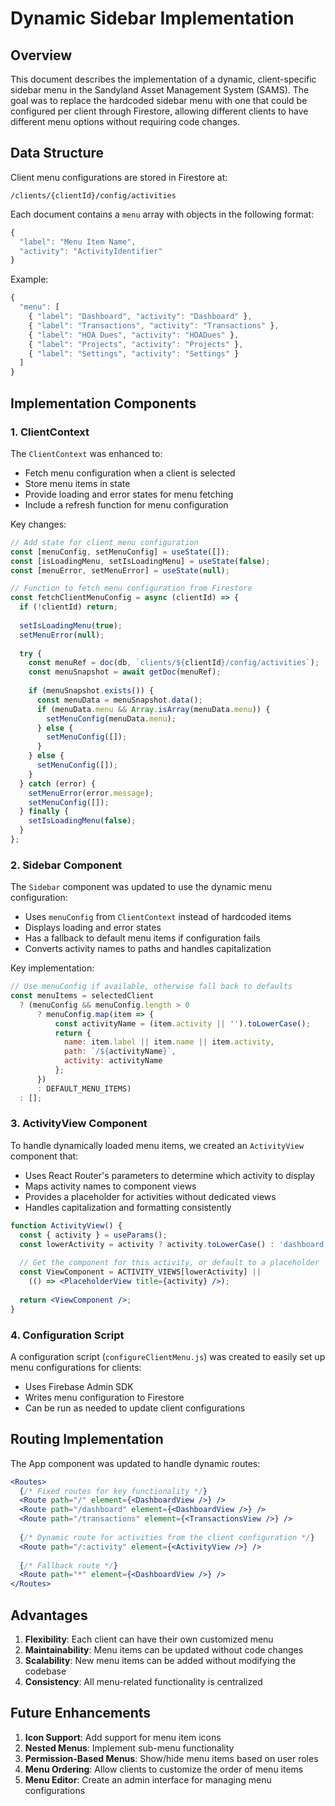 # Dynamic Sidebar Implementation

## Overview

This document describes the implementation of a dynamic, client-specific sidebar menu in the Sandyland Asset Management System (SAMS). The goal was to replace the hardcoded sidebar menu with one that could be configured per client through Firestore, allowing different clients to have different menu options without requiring code changes.

## Data Structure

Client menu configurations are stored in Firestore at:
```
/clients/{clientId}/config/activities
```

Each document contains a `menu` array with objects in the following format:
```javascript
{
  "label": "Menu Item Name",
  "activity": "ActivityIdentifier"
}
```

Example:
```javascript
{
  "menu": [
    { "label": "Dashboard", "activity": "Dashboard" },
    { "label": "Transactions", "activity": "Transactions" },
    { "label": "HOA Dues", "activity": "HOADues" },
    { "label": "Projects", "activity": "Projects" },
    { "label": "Settings", "activity": "Settings" }
  ]
}
```

## Implementation Components

### 1. ClientContext

The `ClientContext` was enhanced to:
- Fetch menu configuration when a client is selected
- Store menu items in state
- Provide loading and error states for menu fetching
- Include a refresh function for menu configuration

Key changes:
```jsx
// Add state for client menu configuration
const [menuConfig, setMenuConfig] = useState([]);
const [isLoadingMenu, setIsLoadingMenu] = useState(false);
const [menuError, setMenuError] = useState(null);

// Function to fetch menu configuration from Firestore
const fetchClientMenuConfig = async (clientId) => {
  if (!clientId) return;
  
  setIsLoadingMenu(true);
  setMenuError(null);
  
  try {
    const menuRef = doc(db, `clients/${clientId}/config/activities`);
    const menuSnapshot = await getDoc(menuRef);
    
    if (menuSnapshot.exists()) {
      const menuData = menuSnapshot.data();
      if (menuData.menu && Array.isArray(menuData.menu)) {
        setMenuConfig(menuData.menu);
      } else {
        setMenuConfig([]);
      }
    } else {
      setMenuConfig([]);
    }
  } catch (error) {
    setMenuError(error.message);
    setMenuConfig([]);
  } finally {
    setIsLoadingMenu(false);
  }
};
```

### 2. Sidebar Component

The `Sidebar` component was updated to use the dynamic menu configuration:
- Uses `menuConfig` from `ClientContext` instead of hardcoded items
- Displays loading and error states
- Has a fallback to default menu items if configuration fails
- Converts activity names to paths and handles capitalization

Key implementation:
```jsx
// Use menuConfig if available, otherwise fall back to defaults
const menuItems = selectedClient
  ? (menuConfig && menuConfig.length > 0 
      ? menuConfig.map(item => {
          const activityName = (item.activity || '').toLowerCase();
          return {
            name: item.label || item.name || item.activity,
            path: `/${activityName}`,
            activity: activityName
          };
      })
      : DEFAULT_MENU_ITEMS)
  : [];
```

### 3. ActivityView Component

To handle dynamically loaded menu items, we created an `ActivityView` component that:
- Uses React Router's parameters to determine which activity to display
- Maps activity names to component views
- Provides a placeholder for activities without dedicated views
- Handles capitalization and formatting consistently

```jsx
function ActivityView() {
  const { activity } = useParams();
  const lowerActivity = activity ? activity.toLowerCase() : 'dashboard';
  
  // Get the component for this activity, or default to a placeholder
  const ViewComponent = ACTIVITY_VIEWS[lowerActivity] || 
    (() => <PlaceholderView title={activity} />);
  
  return <ViewComponent />;
}
```

### 4. Configuration Script

A configuration script (`configureClientMenu.js`) was created to easily set up menu configurations for clients:
- Uses Firebase Admin SDK
- Writes menu configuration to Firestore
- Can be run as needed to update client configurations

## Routing Implementation

The App component was updated to handle dynamic routes:
```jsx
<Routes>
  {/* Fixed routes for key functionality */}
  <Route path="/" element={<DashboardView />} />
  <Route path="/dashboard" element={<DashboardView />} />
  <Route path="/transactions" element={<TransactionsView />} />
  
  {/* Dynamic route for activities from the client configuration */}
  <Route path="/:activity" element={<ActivityView />} />
  
  {/* Fallback route */}
  <Route path="*" element={<DashboardView />} />
</Routes>
```

## Advantages

1. **Flexibility**: Each client can have their own customized menu
2. **Maintainability**: Menu items can be updated without code changes
3. **Scalability**: New menu items can be added without modifying the codebase
4. **Consistency**: All menu-related functionality is centralized

## Future Enhancements

1. **Icon Support**: Add support for menu item icons
2. **Nested Menus**: Implement sub-menu functionality
3. **Permission-Based Menus**: Show/hide menu items based on user roles
4. **Menu Ordering**: Allow clients to customize the order of menu items
5. **Menu Editor**: Create an admin interface for managing menu configurations
